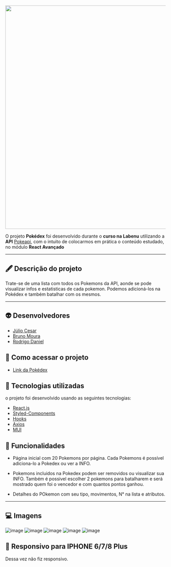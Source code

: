 # 
<div align="center">
<img src="https://serious-arm.surge.sh/static/media/pokemon-logo.c12eb7529d7819c9dac9.png" width="700px" />
</div>



O projeto **Pokédex** foi desenvolvido durante o **curso na Labenu** utilizando a **API** [Pokeapi](https://pokeapi.co/), com o intuito de colocarmos em prática o conteúdo estudado, no módulo **React Avançado**

---


## 🖋 Descrição do projeto

Trate-se de uma lista com todos os Pokemons da API, aonde se pode visualizar infos e estatisticas de cada pokemon. Podemos adicioná-los na Pokédex e também batalhar com os mesmos.

---
## 	:alien: Desenvolvedores
- [Júlio Cesar](https://github.com/baurus2)
- [Bruno Moura](https://github.com/obrunomoura)
- [Rodrigo Daniel](https://github.com/Digoleira)


## :ghost: Como acessar o projeto

- [Link da Pokédex](https://serious-arm.surge.sh/)

## :robot: Tecnologias utilizadas

o projeto foi desenvolvido usando as seguintes tecnologias:

- [React.js](https://pt-br.reactjs.org/docs/getting-started.html)
- [Styled-Components](https://styled-components.com/docs)
- [Hooks](https://pt-br.reactjs.org/docs/hooks-intro.html)
- [Axios](https://axios-http.com/ptbr/docs/intro)
- [MUI](https://mui.com/pt/)

## :jack_o_lantern: Funcionalidades
- Página inicial com 20 Pokemons por página. Cada Pokemons é possível adiciona-lo a Pokedex ou ver a INFO.

- Pokemons incluidos na Pokedex podem ser removidos ou visualizar sua INFO. Também é possivel escolher 2 pokemons para batalharem e será mostrado quem foi o vencedor e com quantos pontos ganhou.

- Detalhes do POkemon com seu tipo, movimentos, N° na lista e atributos.

---

## 💻  Imagens
![image](https://user-images.githubusercontent.com/93069800/165142342-466d6075-6948-4555-ae7d-e9aa4d63f80f.png)
![image](https://user-images.githubusercontent.com/93069800/165142543-be723ec0-2cd7-4e34-a1d2-2386df119e29.png)
![image](https://user-images.githubusercontent.com/93069800/165142365-e9ec0296-f422-40ec-96ce-1d9b1af3db3c.png)
![image](https://user-images.githubusercontent.com/93069800/165142414-5ad13701-29f4-41d8-a01f-bd957957d441.png)
![image](https://user-images.githubusercontent.com/93069800/165142452-f02a8eab-8128-4f57-8ac2-ea23965ddcc4.png)



## :iphone: Responsivo para IPHONE 6/7/8 Plus
Dessa vez não fiz responsivo.


